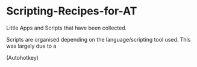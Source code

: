 Scripting-Recipes-for-AT
========================

Little Apps and Scripts that have been collected. 

Scripts are organised depending on the language/scripting tool used. This was largely due to a 

(Autohotkey)